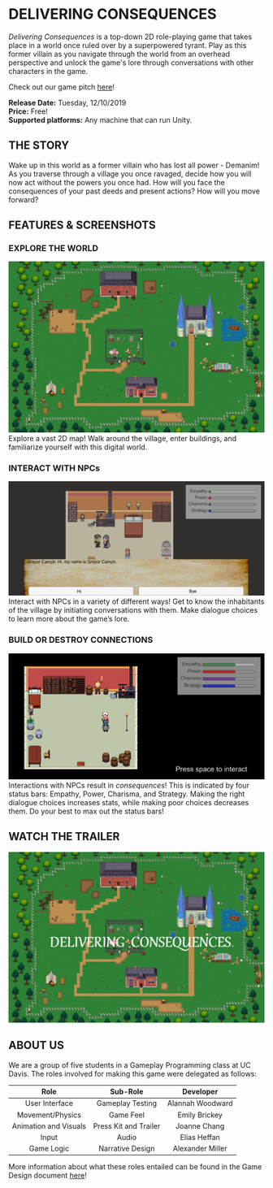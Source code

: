 # DELIVERING CONSEQUENCES
*Delivering Consequences* is a top-down 2D role-playing game that takes place in a world once ruled over by a superpowered tyrant. Play as this former villain as you navigate through the world from an overhead perspective and unlock the game's lore through conversations with other characters in the game. 

Check out our game pitch [here](https://github.com/thenintendodude/Delivering-Consequences-Game/blob/master/Press%20Kit%20Materials/Understanding%20Consequences%20Pitch.pdf)! 

**Release Date:** Tuesday, 12/10/2019 \
**Price:** Free! \
**Supported platforms:** Any machine that can run Unity.  


## THE STORY
Wake up in this world as a former villain who has lost all power - Demanim! As you traverse through a village you once ravaged, decide how you will now act without the powers you once had. How will you face the consequences of your past deeds and present actions? How will you move forward? 


## FEATURES & SCREENSHOTS
### EXPLORE THE WORLD
![alt text](https://raw.githubusercontent.com/thenintendodude/Delivering-Consequences-Game/master/Press%20Kit%20Materials/World%20Map.png?token=AFQ6X7C22RA3TTUFKHYKKVS562B7G)
Explore a vast 2D map! Walk around the village, enter buildings, and familiarize yourself with this digital world.  

### INTERACT WITH NPCs
![alt text](https://raw.githubusercontent.com/thenintendodude/Delivering-Consequences-Game/master/Press%20Kit%20Materials/Dialogue%20Screen.png?token=AFQ6X7DALR3M475ECEZXF6K562DL6)
Interact with NPCs in a variety of different ways! Get to know the inhabitants of the village by initiating conversations with them. Make dialogue choices to learn more about the game’s lore.  

### BUILD OR DESTROY CONNECTIONS
![alt text](https://raw.githubusercontent.com/thenintendodude/Delivering-Consequences-Game/master/Press%20Kit%20Materials/Status%20Bars.png?token=AFQ6X7D35MHR7CHXP4JS2TC562B2K)
Interactions with NPCs result in *consequences*! This is indicated by four status bars: Empathy, Power, Charisma, and Strategy. Making the right dialogue choices increases stats, while making poor choices decreases them. Do your best to max out the status bars!  


## WATCH THE TRAILER
[![Delivering Consequences Trailer](https://raw.githubusercontent.com/thenintendodude/Delivering-Consequences-Game/master/Press%20Kit%20Materials/Video%20Thumbnail.png?token=AFQ6X7EYO5YM2AV73TGVN2K562B5O)](https://youtu.be/HyLQuB8qkgg/ "Delivering Consequences Trailer")  


## ABOUT US
We are a group of five students in a Gameplay Programming class at UC Davis. The roles involved for making this game were delegated as follows:

| Role                  | Sub-Role              | Developer        |
|:---------------------:|:---------------------:|:----------------:|
| User Interface        | Gameplay Testing      | Alannah Woodward |
| Movement/Physics      | Game Feel             | Emily Brickey    |
| Animation and Visuals | Press Kit and Trailer | Joanne Chang     |
| Input                 | Audio                 | Elias Heffan     |
| Game Logic            | Narrative Design      | Alexander Miller |

More information about what these roles entailed can be found in the Game Design document [here](https://github.com/thenintendodude/Delivering-Consequences-Game/blob/master/project-description.md)! 
